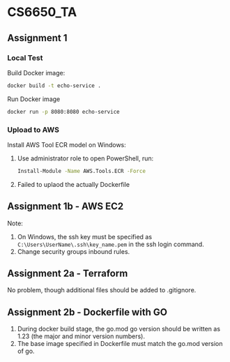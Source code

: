 # CS6650_TA

## Assignment 1
### Local Test
Build Docker image:

```sh
docker build -t echo-service .
```

Run Docker image
```sh
docker run -p 8080:8080 echo-service
```

### Upload to AWS
Install AWS Tool ECR model on Windows:
1. Use administrator role to open PowerShell, run:
    ```sh
    Install-Module -Name AWS.Tools.ECR -Force
    ```
2. Failed to uplaod the actually Dockerfile

## Assignment 1b - AWS EC2
Note: 
1. On Windows, the ssh key must be specified as `C:\Users\UserName\.ssh\key_name.pem` in the ssh login command.
2. Change security groups inbound rules.

## Assignment 2a - Terraform

No problem, though additional files should be added to .gitignore.

## Assignment 2b - Dockerfile with GO

1. During docker build stage, the go.mod go version should be written as 1.23 (the major and minor version numbers).
2. The base image specified in Dockerfile must match the go.mod version of go.